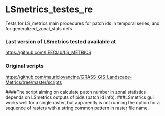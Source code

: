 # LSmetrics_testes_re
Tests for LS_metrics main procedures for patch ids in temporal series, and for generalized_zonal_stats defs

### Last version of LSmetrics tested available at
https://github.com/LEEClab/LS_METRICS

### Original scripts
https://github.com/mauriciovancine/GRASS-GIS-Landscape-Metrics/tree/master/scripts

####The script aiming on calculate patch number in zonal statistics depends on LSmetrics outputs of pids (patch id info). 
###LSmetrics gui works well for a single raster, but apparently is not running the option for a sequence of rasters with a string common pattern in raster file name.
